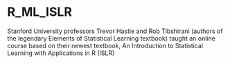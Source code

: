 # R_ML_ISLR
Stanford University professors Trevor Hastie and Rob Tibshirani (authors of the legendary Elements of Statistical Learning textbook) taught an online course based on their newest textbook, An Introduction to Statistical Learning with Applications in R (ISLR)
